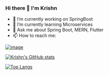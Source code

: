 ### Hi there 👋 I'm Krishn

- 🔭 I’m currently working on SpringBoot
- 🌱 I’m currently learning Microservices
- 💬 Ask me about Spring Boot, MERN, Flutter
- 📫 How to reach me:

[![image](https://img.shields.io/badge/LinkedIn-0077B5?style=for-the-badge&logo=linkedin&logoColor=white)](https://www.linkedin.com/in/krishn157/)


[![Krishn's GitHub stats](https://github-readme-stats.vercel.app/api?username=krishn157&show_icons=true&theme=radical)](https://github.com/krishn157/github-readme-stats)


[![Top Langs](https://github-readme-stats.vercel.app/api/top-langs/?username=krishn157&show_icons=true&theme=radical)](https://github.com/krishn157/github-readme-stats)
